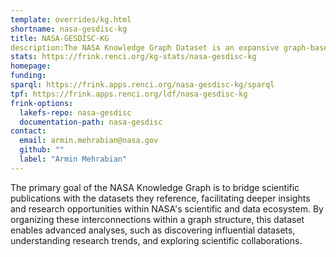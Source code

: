 ```yaml
---
template: overrides/kg.html
shortname: nasa-gesdisc-kg
title: NASA-GESDISC-KG
description:The NASA Knowledge Graph Dataset is an expansive graph-based dataset designed to integrate and interconnect information about satellite datasets, scientific publications, instruments, platforms, projects, data centers, and science keywords. This knowledge graph is particularly focused on datasets managed by NASA's Distributed Active Archive Centers (DAACs), which are NASA's data repositories responsible for archiving and distributing scientific data. In addition to NASA DAACs, the graph includes datasets from 184 data providers worldwide, including various government agencies and academic institutions.
stats: https://frink.renci.org/kg-stats/nasa-gesdisc-kg
homepage:
funding:
sparql: https://frink.apps.renci.org/nasa-gesdisc-kg/sparql
tpf: https://frink.apps.renci.org/ldf/nasa-gesdisc-kg
frink-options:
  lakefs-repo: nasa-gesdisc
  documentation-path: nasa-gesdisc
contact:
  email: armin.mehrabian@nasa.gov  
  github: ""
  label: "Armin Mehrabian"
---
```

The primary goal of the NASA Knowledge Graph is to bridge scientific publications with the datasets they reference, facilitating deeper insights and research opportunities within NASA's scientific and data ecosystem. By organizing these interconnections within a graph structure, this dataset enables advanced analyses, such as discovering influential datasets, understanding research trends, and exploring scientific collaborations. 
